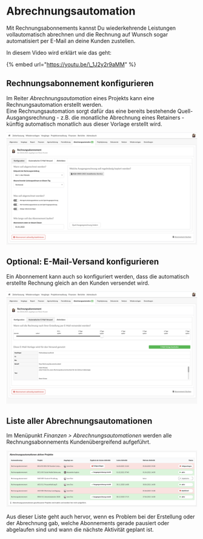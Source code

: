 # Abrechnungsautomation

Mit Rechnungsabonnements kannst Du wiederkehrende Leistungen vollautomatisch abrechnen und die Rechnung auf Wunsch sogar automatisiert per E-Mail an deine Kunden zustellen.

In diesem Video wird erklärt wie das geht:

{% embed url="https://youtu.be/\_1J2y2r9aMM" %}

## Rechnungsabonnement konfigurieren

Im Reiter _Abrechnungsautomation_ eines Projekts kann eine Rechnungsautomation erstellt werden.  
Eine Rechnungsautomation sorgt dafür das eine bereits bestehende Quell-Ausgangsrechnung - z.B. die monatliche Abrechnung eines Retainers - künftig automatisch monatlich aus dieser Vorlage erstellt wird.

![](../../.gitbook/assets/bildschirmfoto-2021-06-28-um-10.10.06.png)

## Optional: E-Mail-Versand konfigurieren

Ein Abonnement kann auch so konfiguriert werden, dass die automatisch erstellte Rechnung gleich an den Kunden versendet wird.

![](../../.gitbook/assets/bildschirmfoto-2021-06-28-um-10.10.11.png)

## Liste aller Abrechnungsautomationen

Im Menüpunkt _Finanzen &gt; Abrechnungsautomationen_ werden alle Rechnungsabonnements Kundenübergreifend aufgeführt. 

![](../../.gitbook/assets/bildschirmfoto-2021-06-28-um-10.09.10.png)

Aus dieser Liste geht auch hervor, wenn es Problem bei der Erstellung oder der Abrechnung gab,  welche Abonnements gerade pausiert oder abgelaufen sind und wann die nächste Aktivität geplant ist.

 

